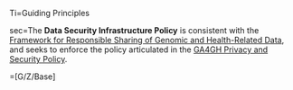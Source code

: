 Ti=Guiding Principles 

sec=The <b>Data Security Infrastructure Policy</b> is consistent with the <a href="https://www.ga4gh.org/ga4ghtoolkit/regulatoryandethics/framework-for-responsible-sharing-genomic-and-health-related-data/">Framework for Responsible Sharing of Genomic and Health-Related Data</a>, and seeks to enforce the policy articulated in the <a href="https://www.ga4gh.org/docs/ga4ghtoolkit/data-security/Privacy-and-Security-Policy.pdf">GA4GH Privacy and Security Policy</a></b>.</b> 

=[G/Z/Base]
